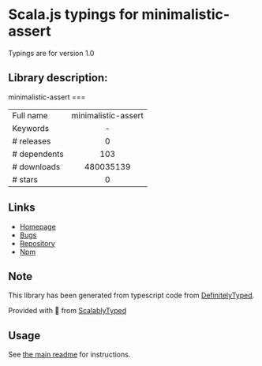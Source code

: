 
# Scala.js typings for minimalistic-assert

Typings are for version 1.0

## Library description:
minimalistic-assert ===

|                    |                 |
| ------------------ | :-------------: |
| Full name          | minimalistic-assert |
| Keywords           | - |
| # releases         | 0 |
| # dependents       | 103 |
| # downloads        | 480035139 |
| # stars            | 0 |

## Links
- [Homepage](https://github.com/calvinmetcalf/minimalistic-assert)
- [Bugs](https://github.com/calvinmetcalf/minimalistic-assert/issues)
- [Repository](https://github.com/calvinmetcalf/minimalistic-assert)
- [Npm](https://www.npmjs.com/package/minimalistic-assert)
    


## Note
This library has been generated from typescript code from [DefinitelyTyped](https://definitelytyped.org).

Provided with :purple_heart: from [ScalablyTyped](https://github.com/oyvindberg/ScalablyTyped)

## Usage
See [the main readme](../../readme.md) for instructions.


